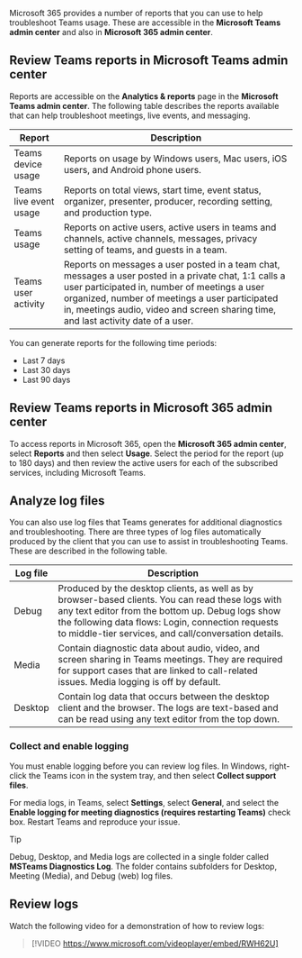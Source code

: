 Microsoft 365 provides a number of reports that you can use to help troubleshoot Teams usage. These are accessible in the **Microsoft Teams admin center** and also in **Microsoft 365 admin center**. 

## Review Teams reports in Microsoft Teams admin center

Reports are accessible on the **Analytics & reports** page in the **Microsoft Teams admin center**. The following table describes the reports available that can help troubleshoot meetings, live events, and messaging.

| Report                  | Description                                                  |
| ----------------------- | ------------------------------------------------------------ |
| Teams device  usage     | Reports on  usage by Windows users, Mac users, iOS users, and Android phone users. |
| Teams live  event usage | Reports on total  views, start time, event status, organizer, presenter, producer, recording setting,  and production type. |
| Teams usage             | Reports on  active users, active users in teams and channels, active channels, messages,  privacy setting of teams, and guests in a team. |
| Teams user  activity    | Reports on  messages a user posted in a team chat, messages a user posted in a private  chat, 1:1 calls a user participated in, number of meetings a user organized,  number of meetings a user participated in, meetings audio, video and screen  sharing time, and last activity date of a user. |

You can generate reports for the following time periods:

- Last 7 days
- Last 30 days
- Last 90 days

## Review Teams reports in Microsoft 365 admin center

To access reports in Microsoft 365, open the **Microsoft 365 admin center**, select **Reports** and then select **Usage**. Select the period for the report (up to 180 days) and then review the active users for each of the subscribed services, including Microsoft Teams. 

## Analyze log files

You can also use log files that Teams generates for additional diagnostics and troubleshooting. There are three types of log files automatically produced by the client that you can use to assist in troubleshooting Teams. These are described in the following table. 

| Log file | Description                                                  |
| -------- | ------------------------------------------------------------ |
| Debug    | Produced by  the desktop clients, as well as by browser-based clients. You can read these  logs with any text editor from the bottom up. Debug logs show the following  data flows: Login, connection requests to middle-tier services, and  call/conversation details. |
| Media    | Contain  diagnostic data about audio, video, and screen sharing in Teams meetings.  They are required for support cases that are linked to call-related issues.  Media logging is off by default. |
| Desktop  | Contain log  data that occurs between the desktop client and the browser. The logs are  text-based and can be read using any text editor from the top down. |

### Collect and enable logging

You must enable logging before you can review log files. In Windows, right-click the Teams icon in the system tray, and then select **Collect support files**. 

For media logs, in Teams, select **Settings**, select **General**, and select the **Enable logging for meeting diagnostics (requires restarting Teams)** check box. Restart Teams and reproduce your issue.

> [!TIP]
> Debug, Desktop, and Media logs are collected in a single folder called **MSTeams Diagnostics Log**. The folder contains subfolders for Desktop, Meeting (Media), and Debug (web) log files.

## Review logs

Watch the following video for a demonstration of how to review logs:

> [!VIDEO https://www.microsoft.com/videoplayer/embed/RWH62U]